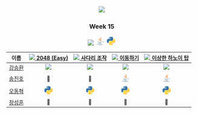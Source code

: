 <div align="center">
  <h3><img src="https://user-images.githubusercontent.com/46666296/133788774-1bba4108-db05-4d35-88ac-e355f29040a0.png"></h3>

  ### <center>**Week 15**</center>
  <!--CPP-->
  <img src="https://media.vlpt.us/images/seungju0000/post/0bb96d2c-93ff-4415-86ea-f6c71b40260b/img%20(1).png" height="25">
  <!--Java-->
  <img src="https://raw.githubusercontent.com/vscode-icons/vscode-icons/master/icons/file_type_jar.svg" height="25"/>
  <!--Python-->
  <img src="https://raw.githubusercontent.com/vscode-icons/vscode-icons/master/icons/file_type_python.svg" height="25"/>

  <!--문제를 풀었으면 위의 아이콘 중에 하나를 복사해서 붙여넣기-->
  <!--링크 삽입할 때 Forked Repo(개인 저장소)가 아닌 Remote Repo(원본 저장소) 주소를 붙여넣을 것-->
  <!--주소를 붙여넣는 방법 대신에 './파일명.cpp', './파일명.java', './파일명.py'처럼 링크를 연결해주는 방법이 더 편함-->
  |                    이름                    |[<img src="https://d2gd6pc034wcta.cloudfront.net/tier/14.svg" height="13"> 2048 (Easy)](https://www.acmicpc.net/problem/12100)|[<img src="https://d2gd6pc034wcta.cloudfront.net/tier/12.svg" height="13"> 사다리 조작](https://www.acmicpc.net/problem/15684)|[<img src="https://d2gd6pc034wcta.cloudfront.net/tier/10.svg" height="12"> 이동하기](https://www.acmicpc.net/problem/11048)|[<img src="https://d2gd6pc034wcta.cloudfront.net/tier/9.svg" height="12"> 이상한 하노이 탑](https://www.acmicpc.net/problem/15500)|
  |:---------------------------------------:|:---:|:---:|:---:|:---:|
  |[강승환](https://github.com/kangshwan)|[<img src="https://media.vlpt.us/images/seungju0000/post/0bb96d2c-93ff-4415-86ea-f6c71b40260b/img%20(1).png" height="25">](./BOJ12100_kang.cpp)|[<img src="https://media.vlpt.us/images/seungju0000/post/0bb96d2c-93ff-4415-86ea-f6c71b40260b/img%20(1).png" height="25">](./BOJ15684_kang.cpp)|[<img src="https://media.vlpt.us/images/seungju0000/post/0bb96d2c-93ff-4415-86ea-f6c71b40260b/img%20(1).png" height="25">](./BOJ11048_kang.cpp)|[<img src="https://media.vlpt.us/images/seungju0000/post/0bb96d2c-93ff-4415-86ea-f6c71b40260b/img%20(1).png" height="25">](./BOJ15500_kang.cpp)|
  |[송진호](https://github.com/sth4881)|🧠|🧠|[<img src="https://raw.githubusercontent.com/vscode-icons/vscode-icons/master/icons/file_type_jar.svg" height="25"/>](./BOJ11048_song.java)|[<img src="https://raw.githubusercontent.com/vscode-icons/vscode-icons/master/icons/file_type_jar.svg" height="25"/>](./BOJ15500_song.java)|
  |[오동혁](https://github.com/97DongHyeokOH)|[<img src="https://raw.githubusercontent.com/vscode-icons/vscode-icons/master/icons/file_type_python.svg" height="25"/>](./BOJ12100_oh.py)|[<img src="https://raw.githubusercontent.com/vscode-icons/vscode-icons/master/icons/file_type_python.svg" height="25"/>](./BOJ15684_oh.py)|[<img src="https://raw.githubusercontent.com/vscode-icons/vscode-icons/master/icons/file_type_python.svg" height="25"/>](./BOJ11048_oh.py)|[<img src="https://raw.githubusercontent.com/vscode-icons/vscode-icons/master/icons/file_type_python.svg" height="25"/>](./BOJ15500_oh.py)|
  |[장성훈](https://github.com/jsh9611)|🧠|🧠|🧠|🧠|
